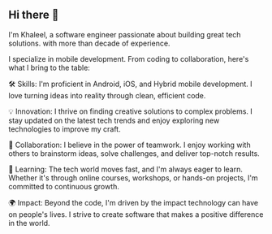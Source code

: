 ## Hi there 👋

I'm Khaleel, a software engineer passionate about building great tech solutions. with more than decade of experience.



I specialize in mobile development. From coding to collaboration, here's what I bring to the table:

🛠️ Skills: I'm proficient in Android, iOS, and Hybrid mobile development.
  I love turning ideas into reality through clean, efficient code.

💡 Innovation: I thrive on finding creative solutions to complex problems.
   I stay updated on the latest tech trends and enjoy exploring new technologies to improve my craft.

🤝 Collaboration: I believe in the power of teamwork.
   I enjoy working with others to brainstorm ideas, solve challenges, and deliver top-notch results.

🌱 Learning: The tech world moves fast, and I'm always eager to learn.
   Whether it's through online courses, workshops, or hands-on projects, I'm committed to continuous growth.

🌍 Impact: Beyond the code, I'm driven by the impact technology can have on people's lives.
   I strive to create software that makes a positive difference in the world.
